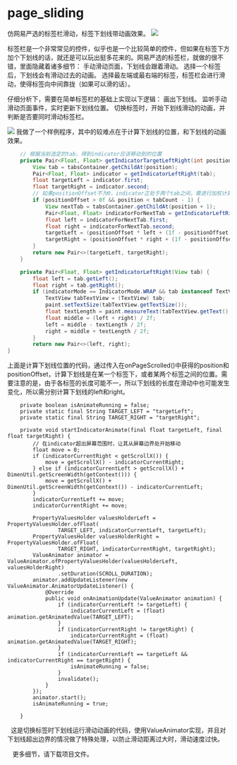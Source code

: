 # page_sliding

仿网易严选的标签栏滑动，标签下划线带动画效果。
![](http://img.blog.csdn.net/20170704180158533?watermark/2/text/aHR0cDovL2Jsb2cuY3Nkbi5uZXQvd2xrZGI=/font/5a6L5L2T/fontsize/400/fill/I0JBQkFCMA==/dissolve/70/gravity/Center)
 
标签栏是一个非常常见的控件，似乎也是一个比较简单的控件，但如果在标签下方加个下划线的话，就还是可以玩出挺多花来的。网易严选的标签栏，就做的很不错，里面隐藏着诸多细节：
手动滑动页面，下划线会跟着滑动。
选择一个标签后，下划线会有滑动过去的动画。
选择最左端或最右端的标签，标签栏会进行滑动，使得标签向中间靠拢（如果可以滑的话）。

仔细分析下，需要在简单标签栏的基础上实现以下逻辑：
画出下划线。
监听手动滑动页面事件，实时更新下划线位置。
切换标签时，开始下划线滑动的动画，并判断是否要同时滑动标签栏。

![](http://img.blog.csdn.net/20170704182631977?watermark/2/text/aHR0cDovL2Jsb2cuY3Nkbi5uZXQvd2xrZGI=/font/5a6L5L2T/fontsize/400/fill/I0JBQkFCMA==/dissolve/70/gravity/Center)
我做了一个样例程序，其中的较难点在于计算下划线的位置，和下划线的动画效果。 

```Java
    // 根据当前选定的tab，得到indicator应该移动到的位置
    private Pair<Float, Float> getIndicatorTargetLeftRight(int position, float positionOffset) {
        View tab = tabsContainer.getChildAt(position);
        Pair<Float, Float> indicator = getIndicatorLeftRight(tab);
        float targetLeft = indicator.first;
        float targetRight = indicator.second;
        // 如果positionOffset不为0，indicator正处于两个tab之间，需进行加权计算得到它的位置
        if (positionOffset > 0f && position < tabCount - 1) {
            View nextTab = tabsContainer.getChildAt(position + 1);
            Pair<Float, Float> indicatorForNextTab = getIndicatorLeftRight(nextTab);
            float left = indicatorForNextTab.first;
            float right = indicatorForNextTab.second;
            targetLeft = (positionOffset * left + (1f - positionOffset) * targetLeft);
            targetRight = (positionOffset * right + (1f - positionOffset) * targetRight);
        }
        return new Pair<>(targetLeft, targetRight);
    }

    private Pair<Float, Float> getIndicatorLeftRight(View tab) {
        float left = tab.getLeft();
        float right = tab.getRight();
        if (indicatorMode == IndicatorMode.WRAP && tab instanceof TextView) {
            TextView tabTextView = (TextView) tab;
            paint.setTextSize(tabTextView.getTextSize());
            float textLength = paint.measureText(tabTextView.getText().toString());
            float middle = (left + right) / 2f;
            left = middle - textLength / 2f;
            right = middle + textLength / 2f;
        }
        return new Pair<>(left, right);
}    
```
    
上面是计算下划线位置的代码，通过传入在onPageScrolled()中获得的position和positionOffset，计算下划线是在某一个标签下，或者某两个标签之间的位置。需要注意的是，由于各标签的长度可能不一，所以下划线的长度在滑动中也可能发生变化，所以需分别计算下划线的left和right。 

```
    private boolean isAnimateRunning = false;
    private static final String TARGET_LEFT = "targetLeft";
    private static final String TARGET_RIGHT = "targetRight";

    private void startIndicatorAnimate(final float targetLeft, final float targetRight) {
        // 在indicator超出屏幕范围时，让其从屏幕边界处开始移动
        float move = 0;
        if (indicatorCurrentRight < getScrollX()) {
            move = getScrollX() - indicatorCurrentRight;
        } else if (indicatorCurrentLeft > getScrollX() + DimenUtil.getScreenWidth(getContext())) {
            move = getScrollX() + DimenUtil.getScreenWidth(getContext()) - indicatorCurrentLeft;
        }
        indicatorCurrentLeft += move;
        indicatorCurrentRight += move;

        PropertyValuesHolder valuesHolderLeft = PropertyValuesHolder.ofFloat(
                TARGET_LEFT, indicatorCurrentLeft, targetLeft);
        PropertyValuesHolder valuesHolderRight = PropertyValuesHolder.ofFloat(
                TARGET_RIGHT, indicatorCurrentRight, targetRight);
        ValueAnimator animator = ValueAnimator.ofPropertyValuesHolder(valuesHolderLeft, valuesHolderRight)
                .setDuration(SCROLL_DURATION);
        animator.addUpdateListener(new ValueAnimator.AnimatorUpdateListener() {
            @Override
            public void onAnimationUpdate(ValueAnimator animation) {
                if (indicatorCurrentLeft != targetLeft) {
                    indicatorCurrentLeft = (float) animation.getAnimatedValue(TARGET_LEFT);
                }
                if (indicatorCurrentRight != targetRight) {
                    indicatorCurrentRight = (float) animation.getAnimatedValue(TARGET_RIGHT);
                }
                if (indicatorCurrentLeft == targetLeft && indicatorCurrentRight == targetRight) {
                    isAnimateRunning = false;
                }
                invalidate();
            }
        });
        animator.start();
        isAnimateRunning = true;
        
    }
 ```
    这是切换标签时下划线运行滑动动画的代码，使用ValueAnimator实现，并且对下划线超出边界的情况做了特殊处理，以防止滑动距离过大时，滑动速度过快。
    
    更多细节，请下载项目文件。
